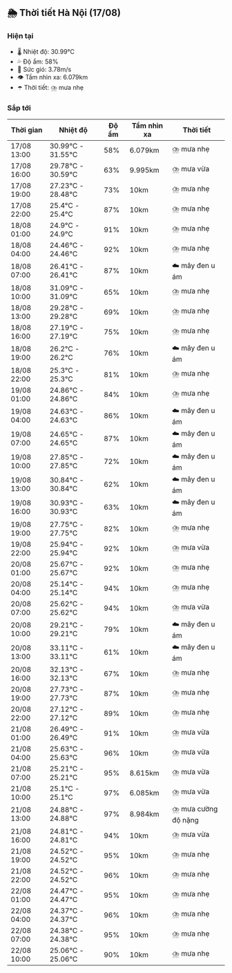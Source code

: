 ## 🌦️ Thời tiết Hà Nội (17/08)

### Hiện tại

- 🌡️ Nhiệt độ: 30.99℃
- 💦 Độ ẩm: 58%
- 💨 Sức gió: 3.78m/s
- 👁️ Tầm nhìn xa: 6.079km
- ☂️ Thời tiết: ⛈️ mưa nhẹ

### Sắp tới

| Thời gian | Nhiệt độ | Độ ẩm | Tầm nhìn xa | Thời tiết |
| --- | --- | --- | --- | --- |
| 17/08 13:00 | 30.99℃ - 31.55℃ | 58% | 6.079km | ⛈️ mưa nhẹ |
| 17/08 16:00 | 29.78℃ - 30.59℃ | 63% | 9.995km | ⛈️ mưa vừa |
| 17/08 19:00 | 27.23℃ - 28.48℃ | 73% | 10km | ⛈️ mưa nhẹ |
| 17/08 22:00 | 25.4℃ - 25.4℃ | 87% | 10km | ⛈️ mưa nhẹ |
| 18/08 01:00 | 24.9℃ - 24.9℃ | 91% | 10km | ⛈️ mưa nhẹ |
| 18/08 04:00 | 24.46℃ - 24.46℃ | 92% | 10km | ⛈️ mưa nhẹ |
| 18/08 07:00 | 26.41℃ - 26.41℃ | 87% | 10km | ☁️ mây đen u ám |
| 18/08 10:00 | 31.09℃ - 31.09℃ | 65% | 10km | ⛈️ mưa nhẹ |
| 18/08 13:00 | 29.28℃ - 29.28℃ | 69% | 10km | ⛈️ mưa nhẹ |
| 18/08 16:00 | 27.19℃ - 27.19℃ | 75% | 10km | ⛈️ mưa nhẹ |
| 18/08 19:00 | 26.2℃ - 26.2℃ | 76% | 10km | ☁️ mây đen u ám |
| 18/08 22:00 | 25.3℃ - 25.3℃ | 81% | 10km | ⛈️ mưa nhẹ |
| 19/08 01:00 | 24.86℃ - 24.86℃ | 84% | 10km | ⛈️ mưa nhẹ |
| 19/08 04:00 | 24.63℃ - 24.63℃ | 86% | 10km | ☁️ mây đen u ám |
| 19/08 07:00 | 24.65℃ - 24.65℃ | 87% | 10km | ☁️ mây đen u ám |
| 19/08 10:00 | 27.85℃ - 27.85℃ | 72% | 10km | ☁️ mây đen u ám |
| 19/08 13:00 | 30.84℃ - 30.84℃ | 62% | 10km | ☁️ mây đen u ám |
| 19/08 16:00 | 30.93℃ - 30.93℃ | 63% | 10km | ☁️ mây đen u ám |
| 19/08 19:00 | 27.75℃ - 27.75℃ | 82% | 10km | ⛈️ mưa nhẹ |
| 19/08 22:00 | 25.94℃ - 25.94℃ | 92% | 10km | ⛈️ mưa vừa |
| 20/08 01:00 | 25.67℃ - 25.67℃ | 92% | 10km | ⛈️ mưa nhẹ |
| 20/08 04:00 | 25.14℃ - 25.14℃ | 94% | 10km | ⛈️ mưa nhẹ |
| 20/08 07:00 | 25.62℃ - 25.62℃ | 94% | 10km | ⛈️ mưa vừa |
| 20/08 10:00 | 29.21℃ - 29.21℃ | 79% | 10km | ☁️ mây đen u ám |
| 20/08 13:00 | 33.11℃ - 33.11℃ | 61% | 10km | ☁️ mây đen u ám |
| 20/08 16:00 | 32.13℃ - 32.13℃ | 67% | 10km | ⛈️ mưa nhẹ |
| 20/08 19:00 | 27.73℃ - 27.73℃ | 87% | 10km | ⛈️ mưa nhẹ |
| 20/08 22:00 | 27.12℃ - 27.12℃ | 89% | 10km | ⛈️ mưa nhẹ |
| 21/08 01:00 | 26.49℃ - 26.49℃ | 91% | 10km | ⛈️ mưa vừa |
| 21/08 04:00 | 25.63℃ - 25.63℃ | 96% | 10km | ⛈️ mưa vừa |
| 21/08 07:00 | 25.21℃ - 25.21℃ | 95% | 8.615km | ⛈️ mưa vừa |
| 21/08 10:00 | 25.1℃ - 25.1℃ | 97% | 6.085km | ⛈️ mưa vừa |
| 21/08 13:00 | 24.88℃ - 24.88℃ | 97% | 8.984km | ⛈️ mưa cường độ nặng |
| 21/08 16:00 | 24.81℃ - 24.81℃ | 94% | 10km | ⛈️ mưa vừa |
| 21/08 19:00 | 24.52℃ - 24.52℃ | 95% | 10km | ⛈️ mưa nhẹ |
| 21/08 22:00 | 24.52℃ - 24.52℃ | 96% | 10km | ⛈️ mưa nhẹ |
| 22/08 01:00 | 24.47℃ - 24.47℃ | 95% | 10km | ⛈️ mưa nhẹ |
| 22/08 04:00 | 24.37℃ - 24.37℃ | 96% | 10km | ⛈️ mưa nhẹ |
| 22/08 07:00 | 24.38℃ - 24.38℃ | 95% | 10km | ⛈️ mưa nhẹ |
| 22/08 10:00 | 25.06℃ - 25.06℃ | 90% | 10km | ⛈️ mưa nhẹ |
